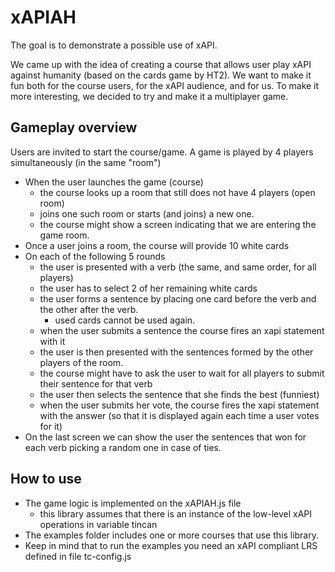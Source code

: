 # xAPIAH
The goal is to demonstrate a possible use of xAPI.

We came up with the idea of creating a course that allows user play xAPI against humanity (based on the cards game by HT2).
We want to make it fun both for the course users, for the xAPI audience, and for us.
To make it more interesting, we decided to try and make it a multiplayer game.

## Gameplay overview
Users are invited to start the course/game.
A game is played by 4 players simultaneously (in the same "room")
* When the user launches the game (course)
  * the course looks up a room that still does not have 4 players (open room)
  * joins one such room or starts (and joins) a new one.
  * the course might show a screen indicating that we are entering the game room.
* Once a user joins a room, the course will provide 10 white cards
* On each of the following 5 rounds
  * the user is presented with a verb (the same, and same order, for all players) 
  * the user has to select 2 of her remaining white cards 
  * the user forms a sentence by placing one card before the verb and the other after the verb.
    * used cards cannot be used again.
  * when the user submits a sentence the course fires an xapi statement with it
  * the user is then presented with the sentences formed by the other players of the room.
  * the course might have to ask the user to wait for all players to submit their sentence for that verb
  * the user then selects the sentence that she finds the best (funniest)
  * when the user submits her vote, the course fires the xapi statement with the answer (so that it is displayed again each time a user votes for it)
* On the last screen we can  show the user the sentences that won for each verb
picking a random one in case of ties.

## How to use
* The game logic is implemented on the xAPIAH.js file
  * this library assumes that there is an instance of the low-level xAPI operations in variable tincan
* The examples folder includes one or more courses that use this library.
* Keep in mind that to run the examples you need an xAPI compliant LRS defined in file tc-config.js
